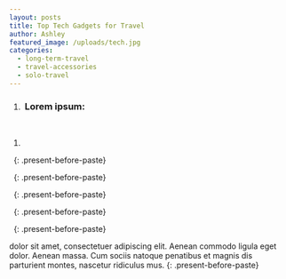 ```yaml
---
layout: posts
title: Top Tech Gadgets for Travel
author: Ashley
featured_image: /uploads/tech.jpg
categories:
  - long-term-travel
  - travel-accessories
  - solo-travel
---
```



1. ### &nbsp;Lorem ipsum:

&nbsp;

1. &nbsp;

&nbsp;
{: .present-before-paste}

&nbsp;
{: .present-before-paste}

&nbsp;
{: .present-before-paste}

&nbsp;
{: .present-before-paste}

&nbsp;
{: .present-before-paste}

dolor sit amet, consectetuer adipiscing elit. Aenean commodo ligula eget dolor. Aenean massa. Cum sociis natoque penatibus et magnis dis parturient montes, nascetur ridiculus mus.
{: .present-before-paste}